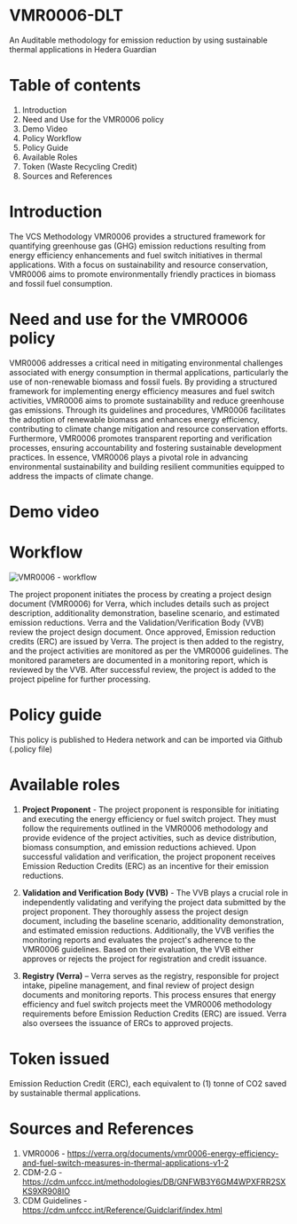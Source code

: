 # VMR0006-DLT
An Auditable methodology for emission reduction by using sustainable thermal applications in Hedera Guardian

# Table of contents 

1. Introduction
2. Need and Use for the VMR0006 policy
3. Demo Video
4. Policy Workflow
5. Policy Guide
6. Available Roles
7. Token (Waste Recycling Credit)
8. Sources and References

# Introduction

The VCS Methodology VMR0006 provides a structured framework for quantifying greenhouse gas (GHG) emission reductions resulting from energy efficiency enhancements and fuel switch initiatives in thermal applications. With a focus on sustainability and resource conservation, VMR0006 aims to promote environmentally friendly practices in biomass and fossil fuel consumption.

# Need and use for the VMR0006 policy

VMR0006 addresses a critical need in mitigating environmental challenges associated with energy consumption in thermal applications, particularly the use of non-renewable biomass and fossil fuels. By providing a structured framework for implementing energy efficiency measures and fuel switch activities, VMR0006 aims to promote sustainability and reduce greenhouse gas emissions. Through its guidelines and procedures, VMR0006 facilitates the adoption of renewable biomass and enhances energy efficiency, contributing to climate change mitigation and resource conservation efforts. Furthermore, VMR0006 promotes transparent reporting and verification processes, ensuring accountability and fostering sustainable development practices. In essence, VMR0006 plays a pivotal role in advancing environmental sustainability and building resilient communities equipped to address the impacts of climate change.

# Demo video



# Workflow 

![VMR0006 - workflow](https://github.com/Ni8crawler18/VMR0006-DLT/assets/149990456/817fad1e-b685-4024-8f0d-751e16e12421)

The project proponent initiates the process by creating a project design document (VMR0006) for Verra, which includes details such as project description, additionality demonstration, baseline scenario, and estimated emission reductions. Verra and the Validation/Verification Body (VVB) review the project design document. Once approved, Emission reduction credits (ERC) are issued by Verra. The project is then added to the registry, and the project activities are monitored as per the VMR0006 guidelines. The monitored parameters are documented in a monitoring report, which is reviewed by the VVB. After successful review, the project is added to the project pipeline for further processing.

# Policy guide

This policy is published to Hedera network and can be imported via Github (.policy file) 

# Available roles

1. **Project Proponent** - The project proponent is responsible for initiating and executing the energy efficiency or fuel switch project. They must follow the requirements outlined in the VMR0006 methodology and provide evidence of the project activities, such as device distribution, biomass consumption, and emission reductions achieved. Upon successful validation and verification, the project proponent receives Emission Reduction Credits (ERC) as an incentive for their emission reductions.

2. **Validation and Verification Body (VVB)** - The VVB plays a crucial role in independently validating and verifying the project data submitted by the project proponent. They thoroughly assess the project design document, including the baseline scenario, additionality demonstration, and estimated emission reductions. Additionally, the VVB verifies the monitoring reports and evaluates the project's adherence to the VMR0006 guidelines. Based on their evaluation, the VVB either approves or rejects the project for registration and credit issuance.

3. **Registry (Verra)** – Verra serves as the registry, responsible for project intake, pipeline management, and final review of project design documents and monitoring reports. This process ensures that energy efficiency and fuel switch projects meet the VMR0006 methodology requirements before Emission Reduction Credits (ERC) are issued. Verra also oversees the issuance of ERCs to approved projects.

# Token issued

Emission Reduction Credit (ERC), each equivalent to (1) tonne of CO2 saved by sustainable thermal applications.

# Sources and References 

1. VMR0006        - https://verra.org/documents/vmr0006-energy-efficiency-and-fuel-switch-measures-in-thermal-applications-v1-2
2. CDM-2.G        - https://cdm.unfccc.int/methodologies/DB/GNFWB3Y6GM4WPXFRR2SXKS9XR908IO
3. CDM Guidelines - https://cdm.unfccc.int/Reference/Guidclarif/index.html




